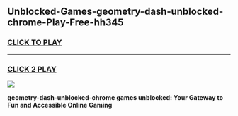 
## Unblocked-Games-geometry-dash-unblocked-chrome-Play-Free-hh345
<h3>
<a href="https://premium76.site?title=geometry-dash-unblocked-chrome&ref=21A">CLICK TO PLAY</a></h3>
<hr>

<h3>
<a href="https://premium76.site?title=geometry-dash-unblocked-chrome&ref=21A">CLICK 2 PLAY</a>
  
</h3>

<a href="https://premium76.site?title=geometry-dash-unblocked-chrome&ref=21A"><img src="https://clearcache.store/games.png"></a>


**geometry-dash-unblocked-chrome games unblocked: Your Gateway to Fun and Accessible Online Gaming**
